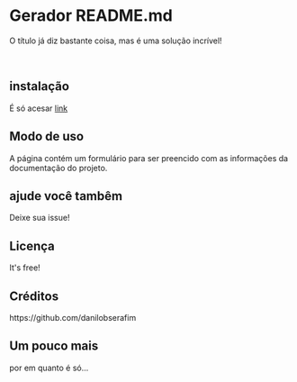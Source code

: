 <h1>Gerador README.md</h1>
    <p>O título já diz bastante coisa,
mas é uma solução incrível!
</p></br>
    <h2>instalação</h2>
    <p>É só acesar <a href="https://danilobserafim.github.io/readme/">link</a></p>
    <h2>Modo de uso</h2>
    <p>A página contém um formulário para ser preencido com as informações da documentação do projeto.</p>
    <h2>ajude você tambêm</h2>
    <p>Deixe sua issue! </p>
    <h2>Licença</h2>
    <p>It's free!</p>
    <h2>Créditos</h2>
    <p>https://github.com/danilobserafim</p>
    <h2>Um pouco mais</h2>
    <p>por em quanto é só...</p>